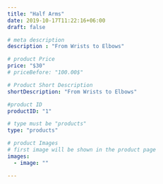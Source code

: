 ```yaml
---
title: "Half Arms"
date: 2019-10-17T11:22:16+06:00
draft: false

# meta description
description : "From Wrists to Elbows"

# product Price
price: "$30"
# priceBefore: "100.00$"

# Product Short Description
shortDescription: "From Wrists to Elbows"

#product ID
productID: "1"

# type must be "products"
type: "products"

# product Images
# first image will be shown in the product page
images:
  - image: ""

---
```



